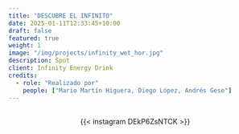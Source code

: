 ```yaml
---
title: "DESCUBRE EL INFINITO"
date: 2025-01-11T12:33:45+10:00
draft: false
featured: true
weight: 1
image: "/img/projects/infinity_wet_hor.jpg"
description: Spot
client: Infinity Energy Drink
credits:
  - role: "Realizado por"
    people: ["Mario Martín Higuera, Diego López, Andrés Gese"]
---
```

<br>
<div style="display: flex; justify-content: center;">
{{< instagram DEkP6ZsNTCK >}}
</div>
<br>
